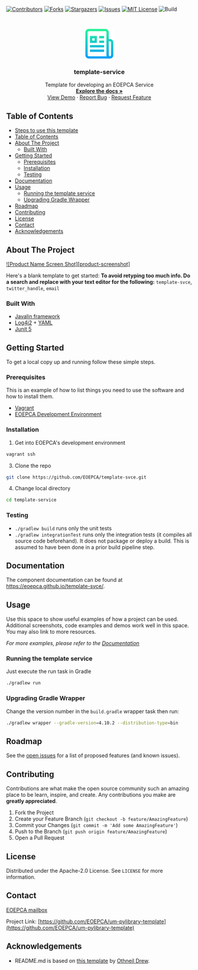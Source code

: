 <!--
***
*** To avoid retyping too much info. Do a search and replace for the following:
*** template-svce, twitter_handle, email
-->

<!-- PROJECT SHIELDS -->
<!--
*** See the bottom of this document for the declaration of the reference variables
*** for contributors-url, forks-url, etc. This is an optional, concise syntax you may use.
*** https://www.markdownguide.org/basic-syntax/#reference-style-links
-->

[![Contributors][contributors-shield]][contributors-url]
[![Forks][forks-shield]][forks-url]
[![Stargazers][stars-shield]][stars-url]
[![Issues][issues-shield]][issues-url]
[![MIT License][license-shield]][license-url]
![Build][build-shield]

<!-- PROJECT LOGO -->
<br />
<p align="center">
  <a href="https://github.com/EOEPCA/template-svce">
    <img src="images/logo.png" alt="Logo" width="80" height="80">
  </a>

  <h3 align="center">template-service</h3>

  <p align="center">
    Template for developing an EOEPCA Service
    <br />
    <a href="https://github.com/EOEPCA/template-svce"><strong>Explore the docs »</strong></a>
    <br />
    <a href="https://github.com/EOEPCA/template-svce">View Demo</a>
    ·
    <a href="https://github.com/EOEPCA/template-svce/issues">Report Bug</a>
    ·
    <a href="https://github.com/EOEPCA/template-svce/issues">Request Feature</a>
  </p>
</p>

## Table of Contents

- [Steps to use this template](#steps-to-use-this-template)
- [Table of Contents](#table-of-contents)
- [About The Project](#about-the-project)
  - [Built With](#built-with)
- [Getting Started](#getting-started)
  - [Prerequisites](#prerequisites)
  - [Installation](#installation)
  - [Testing](#testing)
- [Documentation](#documentation)
- [Usage](#usage)
  - [Running the template service](#running-the-template-service)
  - [Upgrading Gradle Wrapper](#upgrading-gradle-wrapper)
- [Roadmap](#roadmap)
- [Contributing](#contributing)
- [License](#license)
- [Contact](#contact)
- [Acknowledgements](#acknowledgements)

<!-- ABOUT THE PROJECT -->

## About The Project

[![Product Name Screen Shot][product-screenshot]](https://example.com)

Here's a blank template to get started:
**To avoid retyping too much info. Do a search and replace with your text editor for the following:**
`template-svce`, `twitter_handle`, `email`

### Built With

- [Javalin framework](https://javalin.io/)
- [Log4j2](https://logging.apache.org/log4j/2.x/) + [YAML](https://yaml.org/)
- [Junit 5](https://junit.org/junit5/)

<!-- GETTING STARTED -->

## Getting Started

To get a local copy up and running follow these simple steps.

### Prerequisites

This is an example of how to list things you need to use the software and how to install them.

- [Vagrant](https://www.vagrantup.com/docs/installation/)
- [EOEPCA Development Environment](https://github.com/EOEPCA/dev-env)

### Installation

1. Get into EOEPCA's development environment

```sh
vagrant ssh
```

3. Clone the repo

```sh
git clone https://github.com/EOEPCA/template-svce.git
```

4. Change local directory

```sh
cd template-service
```

### Testing

- `./gradlew build` runs only the unit tests
- `./gradlew integrationTest` runs only the integration tests (it compiles all source code beforehand). It does not package or deploy a build.
  This is assumed to have been done in a prior build pipeline step.

## Documentation

The component documentation can be found at https://eoepca.github.io/template-svce/.

<!-- USAGE EXAMPLES -->

## Usage

Use this space to show useful examples of how a project can be used. Additional screenshots, code examples and demos work well in this space. You may also link to more resources.

_For more examples, please refer to the [Documentation](https://example.com)_

### Running the template service

Just execute the run task in Gradle

```sh
./gradlew run
```

### Upgrading Gradle Wrapper

Change the version number in the `build.gradle` wrapper task then run:

```sh
./gradlew wrapper --gradle-version=4.10.2 --distribution-type=bin
```

<!-- ROADMAP -->

## Roadmap

See the [open issues](https://github.com/EOEPCA/template-svce/issues) for a list of proposed features (and known issues).

<!-- CONTRIBUTING -->

## Contributing

Contributions are what make the open source community such an amazing place to be learn, inspire, and create. Any contributions you make are **greatly appreciated**.

1. Fork the Project
2. Create your Feature Branch (`git checkout -b feature/AmazingFeature`)
3. Commit your Changes (`git commit -m 'Add some AmazingFeature'`)
4. Push to the Branch (`git push origin feature/AmazingFeature`)
5. Open a Pull Request

<!-- LICENSE -->

## License

Distributed under the Apache-2.0 License. See `LICENSE` for more information.

## Contact

[EOEPCA mailbox](eoepca.systemteam@telespazio.com)

Project Link: [https://github.com/EOEPCA/um-pylibrary-template](https://github.com/EOEPCA/um-pylibrary-template)

## Acknowledgements

- README.md is based on [this template](https://github.com/othneildrew/Best-README-Template) by [Othneil Drew](https://github.com/othneildrew).


[contributors-shield]: https://img.shields.io/github/contributors/EOEPCA/um-pylibrary-template.svg?style=flat-square
[contributors-url]: https://github.com/EOEPCA/um-pylibrary-template/graphs/contributors
[forks-shield]: https://img.shields.io/github/forks/EOEPCA/um-pylibrary-template.svg?style=flat-square
[forks-url]: https://github.com/EOEPCA/um-pylibrary-template/network/members
[stars-shield]: https://img.shields.io/github/stars/EOEPCA/um-pylibrary-template.svg?style=flat-square
[stars-url]: https://github.com/EOEPCA/um-pylibrary-template/stargazers
[issues-shield]: https://img.shields.io/github/issues/EOEPCA/um-pylibrary-template.svg?style=flat-square
[issues-url]: https://github.com/EOEPCA/um-pylibrary-template/issues
[license-shield]: https://img.shields.io/github/license/EOEPCA/um-pylibrary-template.svg?style=flat-square
[license-url]: https://github.com/EOEPCA/um-pylibrary-template/blob/master/LICENSE
[build-shield]: https://www.travis-ci.com/EOEPCA/um-pylibrary-template.svg?branch=master